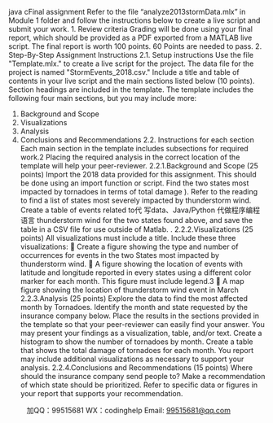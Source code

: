 java cFinal assignment
Refer to the file “analyze2013stormData.mlx” in Module 1 folder and follow the
instructions below to create a live script and submit your work. 1. Review criteria
Grading will be done using your final report, which should be provided as a
PDF exported from a MATLAB live script. The final report is worth 100 points. 60
Points are needed to pass. 2. Step-By-Step Assignment Instructions
2.1. Setup instructions
Use the file "Template.mlx." to create a live script for the project. The data file for the project is named "StormEvents_2018.csv."
Include a title and table of contents in your live script and the main sections
listed below (10 points). Section headings are included in the template. The
template includes the following four main sections, but you may include more:
1. Background and Scope
2. Visualizations
3. Analysis
4. Conclusions and Recommendations
2.2. Instructions for each section
Each main section in the template includes subsections for required work.2
Placing the required analysis in the correct location of the template will help your
peer-reviewer. 2.2.1.Background and Scope (25 points)
Import the 2018 data provided for this assignment. This should be done using
an import function or script. Find the two states most impacted by tornadoes in terms of total damage
). Refer to the reading to find a list of states most severely impacted by
thunderstorm wind. Create a table of events related to代 写data、Java/Python
代做程序编程语言 thunderstorm wind for the two states found
above, and save the table in a CSV file for use outside of Matlab.
. 2.2.2.Visualizations (25 points)
All visualizations must include a title.
Include these three visualizations:
 Create a figure showing the type and number of occurrences for events in the
two States most impacted by thunderstorm wind.  A figure showing the location of events with latitude and longitude reported in
every states using a different color marker for each month. This figure must
include legend.3
 A map figure showing the location of thunderstorm wind event in March
2.2.3.Analysis (25 points)
Explore the data to find the most affected month by Tornadoes. Identify the
month and state requested by the insurance company below. Place the results in the
sections provided in the template so that your peer-reviewer can easily find your
answer. You may present your findings as a visualization, table, and/or text. Create a histogram to show the number of tornadoes by month. Create a table that shows the total damage of tornadoes for each month. You report may include additional visualizations as necessary to support your
analysis. 2.2.4.Conclusions and Recommendations (15 points)
Where should the insurance company send people to? Make a
recommendation of which state should be prioritized. Refer to specific data or
figures in your report that supports your recommendation.

         
加QQ：99515681  WX：codinghelp  Email: 99515681@qq.com
